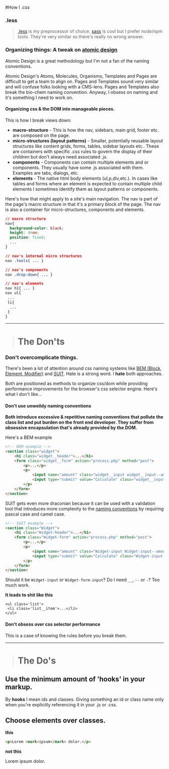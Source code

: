 #How I .css

### .less
> [.less](http://lesscss.org/) is my preprocessor of choice. [sass](http://sass-lang.com/) is cool but I prefer node/npm tools. They're very similar so there's really no wrong answer.

### Organizing things: A tweak on [atomic design](http://bradfrost.com/blog/post/atomic-web-design/)
Atomic Design is a great methodology but I'm not a fan of the naming conventions. 

Atomic Design's Atoms, Molecules, Organisms, Templates and Pages are difficult to get a team to align on. Pages and Templates sound very similar and will confuse folks looking with a CMS-lens. Pages and Templates also break the bio-chem naming convention. Anyway, I obsess on naming and it's something I need to work on.

#### Organizing css & the DOM into manageable pieces.
This is how I break views down:
* **macro-structure** - This is how the nav, sidebars, main grid, footer etc. are composed on the page.
* **micro-structures (layout patterns)** - Smaller, potentially reusable layout structures like content grids, forms, tables, sidebar layouts etc.. These are containers with specific .css rules to govern the display of their children but don't always need associated .js.
* **components** - Components can contain multiple elements and or components. They usually have some .js associated with them. Examples are tabs, dialogs, etc.
* **elements** - The native html body elements (ul,p,div,etc.). In cases like tables and forms where an element is expected to contain multiple child elements I sometimes identify them as layout patterns or components.

Here's how that might apply to a site's main navigation. The nav is part of the page's macro structure in that it's a primary block of the page. The nav is also a container for micro-structures, components and elements.

```css
// macro structure
nav{
  background-color: black;
  height: 4rem;
  position: fixed;
  ...
}

// nav's internal micro structures
nav .tools{ ... }

// nav's components
nav .drop-down{ ... }

// nav's elements
nav h1{ ... }
nav ul{
 ...
 li{
  ...
 }
}
```

---
> # The Don'ts

### Don't overcomplicate things.

There's been a lot of attention around css naming systems like [BEM (Block, Element, Modifier)](http://www.integralist.co.uk/posts/maintainable-css-with-bem/) and [SUIT](http://suitcss.github.io/). Hate is a strong word. I **hate** both approaches.

Both are positioned as methods to organize css/dom while providing performance improvements for the browser's css selector engine. Here's what I don't like...

#### Don't use unweildy naming conventions 
**Both introduce excessive & repetitive naming conventions that pollute the class list and put burden on the front end developer. They suffer from obsessive encapsulation that's already provided by the DOM.**

Here's a BEM example
```html
<!-- BEM example -->
<section class="widget">
    <h1 class="widget__header">...</h1>
    <form class="widget__form" action="process.php" method="post">
        <p>...</p>
        <p>
            <input name="amount" class="widget__input widget__input--amount"> 
            <input type="submit" value="Calculate" class="widget__input widget__input--submit">
        </p>
    </form>
</section>

```

SUIT gets even more draconian because it can be used with a validation tool that introduces more complexity to the [naming conventions](https://github.com/suitcss/suit/blob/master/doc/naming-conventions.md) by requiring pascal case and camel case.
```html
<!-- SUIT example -->
<section class="Widget">
    <h1 class="Widget-header">...</h1>
    <form class="Widget-form" action="process.php" method="post">
        <p>...</p>
        <p>
            <input name="amount" class="Widget-input Widget-input--amount"> 
            <input type="submit" value="Calculate" class="Widget-input Widget-input--submit">
        </p>
    </form>
</section>
```

Should it be ``Widget-input`` or ``Widget-form-input``? Do I need ``__``, ``--`` or ``-``? Too much work.

**It leads to shit like this**
```
<ul class='list'>
 <li class='list__item'>...</li>
</ul>
```

#### Don't obsess over css selector performance
This is a case of knowing the rules before you break them.

---
> # The Do's

## Use the minimum amount of 'hooks' in your markup.

By __hooks__ I mean ids and classes. Giving something an id or class name only when you're explicitly referencing it in your .js or .css.

## Choose elements over classes.
**this**
```html
<p>Lorem <mark>ipsum</mark> dolor.</p>
```

**not this**
<p>Lorem <span class='mark'>ipsum</span> dolor.</p>
